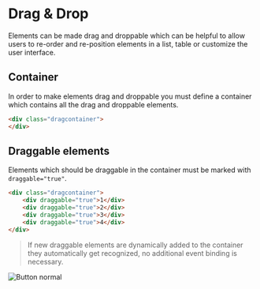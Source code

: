 # Drag & Drop

Elements can be made drag and droppable which can be helpful to allow users to re-order and re-position elements in a list, table or customize the user interface.

## Container

In order to make elements drag and droppable you must define a container which contains all the drag and droppable elements.

```html
<div class="dragcontainer">
</div>
```

## Draggable elements

Elements which should be draggable in the container must be marked with `draggable="true"`.

```html
<div class="dragcontainer">
    <div draggable="true">1</div>
    <div draggable="true">2</div>
    <div draggable="true">3</div>
    <div draggable="true">4</div>
</div>
```

> If new draggable elements are dynamically added to the container they automatically get recognized, no additional event binding is necessary.

![Button normal](Developer-Guide/frontend/elements/dragndrop/dragndrop.png)